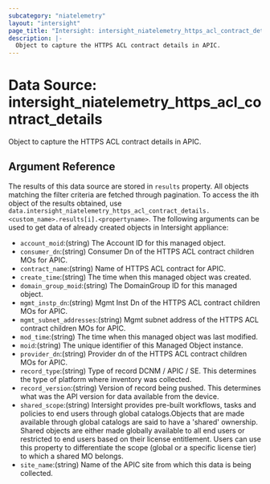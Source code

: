 ```yaml
---
subcategory: "niatelemetry"
layout: "intersight"
page_title: "Intersight: intersight_niatelemetry_https_acl_contract_details"
description: |-
  Object to capture the HTTPS ACL contract details in APIC.
---
```


# Data Source: intersight_niatelemetry_https_acl_contract_details
Object to capture the HTTPS ACL contract details in APIC.
## Argument Reference
The results of this data source are stored in `results` property.
All objects matching the filter criteria are fetched through pagination.
To access the ith object of the results obtained, use `data.intersight_niatelemetry_https_acl_contract_details.<custom_name>.results[i].<propertyname>`.
The following arguments can be used to get data of already created objects in Intersight appliance:
* `account_moid`:(string) The Account ID for this managed object. 
* `consumer_dn`:(string) Consumer Dn of the HTTPS ACL contract children MOs for APIC. 
* `contract_name`:(string) Name of HTTPS ACL contract for APIC. 
* `create_time`:(string) The time when this managed object was created. 
* `domain_group_moid`:(string) The DomainGroup ID for this managed object. 
* `mgmt_instp_dn`:(string) Mgmt Inst Dn of the HTTPS ACL contract children MOs for APIC. 
* `mgmt_subnet_addresses`:(string) Mgmt subnet address of the HTTPS ACL contract children MOs for APIC. 
* `mod_time`:(string) The time when this managed object was last modified. 
* `moid`:(string) The unique identifier of this Managed Object instance. 
* `provider_dn`:(string) Provider dn of the HTTPS ACL contract children MOs for APIC. 
* `record_type`:(string) Type of record DCNM / APIC / SE. This determines the type of platform where inventory was collected. 
* `record_version`:(string) Version of record being pushed. This determines what was the API version for data available from the device. 
* `shared_scope`:(string) Intersight provides pre-built workflows, tasks and policies to end users through global catalogs.Objects that are made available through global catalogs are said to have a 'shared' ownership. Shared objects are either made globally available to all end users or restricted to end users based on their license entitlement. Users can use this property to differentiate the scope (global or a specific license tier) to which a shared MO belongs. 
* `site_name`:(string) Name of the APIC site from which this data is being collected. 
 